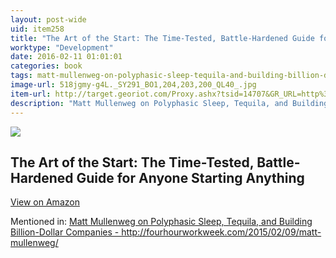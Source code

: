 ```yaml
---
layout: post-wide
uid: item258
title: "The Art of the Start: The Time-Tested, Battle-Hardened Guide for Anyone Starting Anything"
worktype: "Development"
date: 2016-02-11 01:01:01
categories: book
tags: matt-mullenweg-on-polyphasic-sleep-tequila-and-building-billion-dollar-companies--http://fourhourworkweek.com/2015/02/09/matt-mullenweg/
image-url: 518jgmy-g4L._SY291_BO1,204,203,200_QL40_.jpg
item-url: http://target.georiot.com/Proxy.ashx?tsid=14707&GR_URL=http%3A%2F%2Fwww.amazon.com%2FArt-Start-Time-Tested-Battle-Hardened-Starting%2Fdp%2F1591840562
description: "Matt Mullenweg on Polyphasic Sleep, Tequila, and Building Billion-Dollar Companies - http://fourhourworkweek.com/2015/02/09/matt-mullenweg/"
---
```

<a href="http://target.georiot.com/Proxy.ashx?tsid=14707&GR_URL=http%3A%2F%2Fwww.amazon.com%2FArt-Start-Time-Tested-Battle-Hardened-Starting%2Fdp%2F1591840562" target="blank"><img src="../../../../img/thumbs/518jgmy-g4L._SY291_BO1,204,203,200_QL40_.jpg" class="prod-img"></a>
<h2>The Art of the Start: The Time-Tested, Battle-Hardened Guide for Anyone Starting Anything</h2>
<p><a class="btn btn-primary" href="http://target.georiot.com/Proxy.ashx?tsid=14707&GR_URL=http%3A%2F%2Fwww.amazon.com%2FArt-Start-Time-Tested-Battle-Hardened-Starting%2Fdp%2F1591840562" target="blank">View on Amazon</a><p>
<p>Mentioned in: <a href="http://fourhourworkweek.com/2015/02/09/matt-mullenweg/" target="blank">Matt Mullenweg on Polyphasic Sleep, Tequila, and Building Billion-Dollar Companies - http://fourhourworkweek.com/2015/02/09/matt-mullenweg/</a></p>
